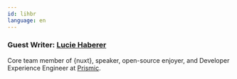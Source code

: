 ```yaml
---
id: lihbr
language: en
---
```


### Guest Writer: [Lucie Haberer](https://lihbr.com/)

Core team member of {nuxt}, speaker, open-source enjoyer, and Developer Experience Engineer at [Prismic](https://prismic.io/).